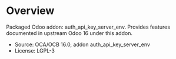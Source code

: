 # Overview

Packaged Odoo addon: auth_api_key_server_env. Provides features documented in upstream Odoo 16 under this addon.

- Source: OCA/OCB 16.0, addon auth_api_key_server_env
- License: LGPL-3
